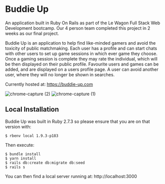 # Buddie Up
An application built in Ruby On Rails as part of the Le Wagon Full Stack Web Development bootcamp. 
Our 4 person team completed this project in 2 weeks as our final project.

Buddie Up is an application to help find like-minded gamers and avoid the toxicity of public matchmaking. Each user has a profile and can start chats with other users to set up game sessions in which ever game they choose. Once a gaming session is complete they may rate the individual, which will be then displayed on their public profile.
Favourite users and games can be added, and are displayed on a users profile page.
A user can avoid another user, where they will no longer be shown in searches.

Currently hosted at: https://buddie-up.com

![chrome-capture (2)](https://user-images.githubusercontent.com/16850455/133082190-8b677751-71fc-4876-981c-250d9adecbf7.jpg)
![chrome-capture (1)](https://user-images.githubusercontent.com/16850455/133082194-50d944bb-dedb-41f8-8add-fe29e19f9558.jpg)


## Local Installation

Buddie Up was built in Ruby 2.7.3 so please ensure that you are on that version with:

``` 
$ rbenv local 1.9.3-p183
```
Then execute:

```
$ bundle install
$ yarn install
$ rails db:create db:migrate db:seed
$ rails s
```
You can then find a local server running at: http://localhost:3000
